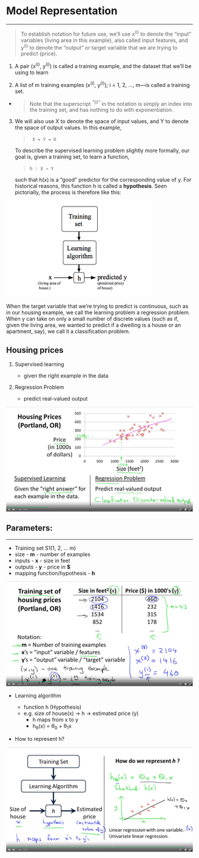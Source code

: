 # Model Representation
---

> To establish notation for future use, we’ll use x<sup>(i)</sup>   to denote the “input” variables (living area in this example), also called input features, and y<sup>(i)</sup>  to denote the “output” or target variable that we are trying to predict (price). 

1. A pair (x<sup>(i)</sup>, y<sup>(i)</sup>) is called a training example, and the dataset that we’ll be using to learn

2. A list of m training examples (x<sup>(i)</sup>, y<sup>(i)</sup>); i = 1, 2, ..., m—is called a training set. 
- > Note that the superscript <sup>“(i)”</sup> in the notation is simply an index into the training set, and has nothing to do with exponentiation. 

3. We will also use X to denote the space of input values, and Y to denote the space of output values. In this example, 
    > ``` X = Y = ℝ```

    To describe the supervised learning problem slightly more formally, our goal is, given a training set, to learn a function, 
    > ```h : X → Y ```
    
    such that h(x) is a “good” predictor for the corresponding value of y. For historical reasons, this function h is called a **hypothesis**. Seen pictorially, the process is therefore like this:

![process](process.png)

When the target variable that we’re trying to predict is continuous, such as in our housing example, we call the learning problem a regression problem. When y can take on only a small number of discrete values (such as if, given the living area, we wanted to predict if a dwelling is a house or an apartment, say), we call it a classification problem.

## Housing prices

1. Supervised learning
    - given the right example in the data

2. Regression Problem
    - predict real-valued output

![img_02.jpg](img_02.jpg)

## Parameters:
-----

- Training set S1(1, 2, ... m)
- size - **m** - number of examples
- inputs - **x** - size in feet
- outputs - **y** - price in **$**
- mapping function/hypothesis - **h**

![img_00.jpg](img_00.jpg)

- Learning algorithm
    - function h (Hypothesis)
    - e.g. size of house(x) -> h -> estimated price (y)
        - h maps from x to y
        - h<sub>θ</sub>(x) = θ<sub>0</sub> + θ<sub>1</sub>x
    

- How to represent h?

![img_03.jpg](img_03.jpg)
